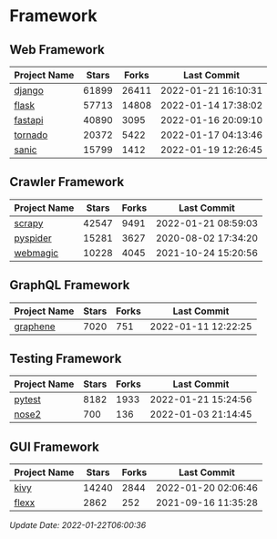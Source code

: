 # Framework

## Web Framework
| Project Name | Stars | Forks | Last Commit |
| ------------ | ----- | ----- | ----------- |
| [django](https://github.com/django/django) | 61899 | 26411 | 2022-01-21 16:10:31 |
| [flask](https://github.com/pallets/flask) | 57713 | 14808 | 2022-01-14 17:38:02 |
| [fastapi](https://github.com/tiangolo/fastapi) | 40890 | 3095 | 2022-01-16 20:09:10 |
| [tornado](https://github.com/tornadoweb/tornado) | 20372 | 5422 | 2022-01-17 04:13:46 |
| [sanic](https://github.com/sanic-org/sanic) | 15799 | 1412 | 2022-01-19 12:26:45 |

## Crawler Framework
| Project Name | Stars | Forks | Last Commit |
| ------------ | ----- | ----- | ----------- |
| [scrapy](https://github.com/scrapy/scrapy) | 42547 | 9491 | 2022-01-21 08:59:03 |
| [pyspider](https://github.com/binux/pyspider) | 15281 | 3627 | 2020-08-02 17:34:20 |
| [webmagic](https://github.com/code4craft/webmagic) | 10228 | 4045 | 2021-10-24 15:20:56 |

## GraphQL Framework
| Project Name | Stars | Forks | Last Commit |
| ------------ | ----- | ----- | ----------- |
| [graphene](https://github.com/graphql-python/graphene) | 7020 | 751 | 2022-01-11 12:22:25 |

## Testing Framework
| Project Name | Stars | Forks | Last Commit |
| ------------ | ----- | ----- | ----------- |
| [pytest](https://github.com/pytest-dev/pytest) | 8182 | 1933 | 2022-01-21 15:24:56 |
| [nose2](https://github.com/nose-devs/nose2) | 700 | 136 | 2022-01-03 21:14:45 |

## GUI Framework
| Project Name | Stars | Forks | Last Commit |
| ------------ | ----- | ----- | ----------- |
| [kivy](https://github.com/kivy/kivy) | 14240 | 2844 | 2022-01-20 02:06:46 |
| [flexx](https://github.com/flexxui/flexx) | 2862 | 252 | 2021-09-16 11:35:28 |

*Update Date: 2022-01-22T06:00:36*